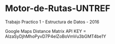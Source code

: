# Motor-de-Rutas-UNTREF
Trabajo Practico 1 - Estructura de Datos - 2016

Google Maps Distance Matrix API KEY =  AIzaSyDjhMhoPyvD7P4elZoBoVmVu3bGMT4be1Y
